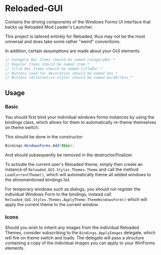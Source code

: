 # Reloaded-GUI

Contains the driving components of the Windows Forms UI interface that backs up Reloaded Mod Loader's Launcher.

This project is tailored entirely for Reloaded, thus may not be the most universal and does take some rather "weird" conventions.

In addition, certain assumptions are made about your GUI elements.

```csharp
// Category Bar Items should be named categoryBar_*
// Regular Items should be named item_*
// Title Bar Items should be named titleBar_*
// Buttons used for decoration should be named box_*
// Buttons (Alternative style) should be named borderless_*
```

## Usage


### Basic

You should first bind your individual windows forms instances by using the bindings class,
which allows for them to automatically re-theme themselves on theme switch.

This should be done in the constructor:

```csharp
Bindings.WindowsForms.Add(this);
```

And should subsequently be removed in the destructor/finalizer.

To activate the current user's Reloaded theme, simply then create an instance of `Reloaded_GUI.Styles.Themes.Theme`
and call the method `LoadCurrentTheme()`, which will automatically theme all added windows to the aforementioned bindings list.

For temporary windows such as dialogs, you should not register the individual Windows Form to the bindings, instead call 
`Reloaded_GUI.Styles.Themes.ApplyTheme.ThemeWindowsForm()` which will apply the current theme to the current window.

### Icons

Should you wish to inherit any images from the individual Reloaded Themes, consider subscribing to the `Bindings.ApplyImages`
delegate, which will fire on theme switch and loads. The delegate will pass a structure containing a copy of the individual images
you can apply to your WinForms elements.
